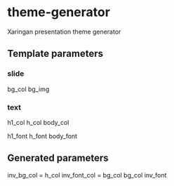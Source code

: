 # theme-generator
Xaringan presentation theme generator



## Template parameters

### slide
bg_col
bg_img


### text
h1_col
h_col
body_col

h1_font
h_font
body_font


## Generated parameters

inv_bg_col = h_col
inv_font_col = bg_col
bg_col 
inv_font
